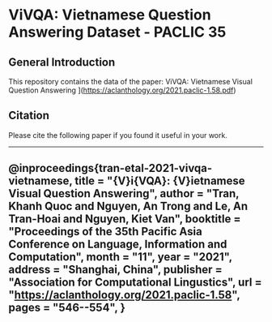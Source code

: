 # ViVQA: Vietnamese Question Answering Dataset - PACLIC 35

## General Introduction
This repository contains the data of the paper: ViVQA: Vietnamese Visual Question Answering
](https://aclanthology.org/2021.paclic-1.58.pdf)

## Citation
Please cite the following paper if you found it useful in your work.

---
@inproceedings{tran-etal-2021-vivqa-vietnamese,
    title = "{V}i{VQA}: {V}ietnamese Visual Question Answering",
    author = "Tran, Khanh Quoc  and
      Nguyen, An Trong  and
      Le, An Tran-Hoai  and
      Nguyen, Kiet Van",
    booktitle = "Proceedings of the 35th Pacific Asia Conference on Language, Information and Computation",
    month = "11",
    year = "2021",
    address = "Shanghai, China",
    publisher = "Association for Computational Lingustics",
    url = "https://aclanthology.org/2021.paclic-1.58",
    pages = "546--554",
}
---
